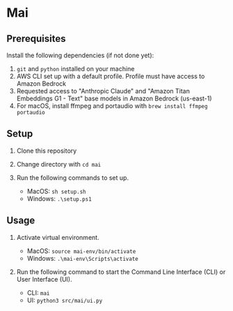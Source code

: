 # Mai

## Prerequisites

Install the following dependencies (if not done yet):

1. `git` and `python` installed on your machine
2. AWS CLI set up with a default profile. Profile must have access to Amazon Bedrock
3. Requested access to "Anthropic Claude" and "Amazon Titan Embeddings G1 - Text" base models in Amazon Bedrock (us-east-1)
4. For macOS, install ffmpeg and portaudio with `brew install ffmpeg portaudio`

## Setup

1. Clone this repository

2. Change directory with `cd mai`

3. Run the following commands to set up.

   - MacOS: `sh setup.sh`
   - Windows: `.\setup.ps1`

## Usage

1. Activate virtual environment.

   - MacOS: `source mai-env/bin/activate`
   - Windows: `.\mai-env\Scripts\activate`

2. Run the following command to start the Command Line Interface (CLI) or User Interface (UI).

   - CLI: `mai`
   - UI: `python3 src/mai/ui.py`

